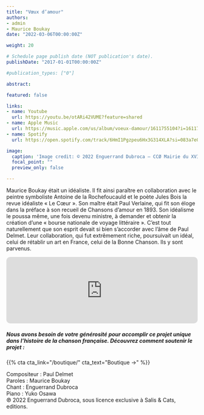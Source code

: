 ```yaml
---
title: "Vœux d’amour"
authors:
- admin
- Maurice Boukay
date: "2022-03-06T00:00:00Z"

weight: 20

# Schedule page publish date (NOT publication's date).
publishDate: "2017-01-01T00:00:00Z"

#publication_types: ["0"]

abstract: 

featured: false

links:
- name: Youtube
  url: https://youtu.be/otARi42VUME?feature=shared
- name: Apple Music
  url: https://music.apple.com/us/album/voeux-damour/1611755104?i=1611755458
- name: Spotify
  url: https://open.spotify.com/track/6HmI1Pgzpeu6Hx3G314XLA?si=083a7e0ba75f4f65

image:
  caption: 'Image credit: © 2022 Enguerrand Dubroca – CCØ Mairie du XVIIIe arrondissement de Paris, éditions P.P.C. – Paris Collections / Musée Carnavalet'
  focal_point: ""
  preview_only: false

---
```


Maurice Boukay était un idéaliste. Il fit ainsi paraître en collaboration avec le peintre symboliste Antoine de la Rochefoucauld et le poète Jules Bois la revue idéaliste « Le Cœur ». Son maître était Paul Verlaine, qui fit son éloge dans la préface à son recueil de Chansons d’amour en 1893. Son idéalisme le poussa même, une fois devenu ministre, à demander et obtenir la création d’une « bourse nationale de voyage littéraire ». C’est tout naturellement que son esprit devait si bien s’accorder avec l’âme de Paul Delmet. Leur collaboration, qui fut extrêmement riche, poursuivait un idéal, celui de rétablir un art en France, celui de la Bonne Chanson. Ils y sont parvenus.


<iframe allow="autoplay *; encrypted-media *; fullscreen *; clipboard-write" frameborder="0" height="175" style="width:100%;max-width:720px;overflow:hidden;border-radius:10px;" sandbox="allow-forms allow-popups allow-same-origin allow-scripts allow-storage-access-by-user-activation allow-top-navigation-by-user-activation" src="https://embed.music.apple.com/us/album/voeux-damour/1611755104?i=1611755458"></iframe>

##### Nous avons besoin de votre générosité pour accomplir ce projet unique dans l’histoire de la chanson française. Découvrez comment soutenir le projet :
{{% cta cta_link="/boutique/" cta_text="Boutique →" %}}

<p>Compositeur : Paul Delmet <br>
Paroles : Maurice Boukay<br>
Chant : Enguerrand Dubroca<br>
Piano : Yuko Osawa<br>
℗ 2022 Enguerrand Dubroca, sous licence exclusive à Salis & Cats, editions.</p>


